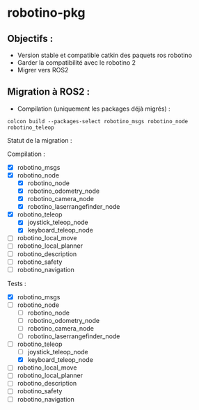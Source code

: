 robotino-pkg
============

Objectifs :
-----------
* Version stable et compatible catkin des paquets ros robotino
* Garder la compatibilité avec le robotino 2
* Migrer vers ROS2

Migration à ROS2 :
------------------
* Compilation (uniquement les packages déjà migrés) :

`colcon build --packages-select robotino_msgs robotino_node robotino_teleop`

Statut de la migration :

Compilation :
- [x] robotino_msgs
- [x] robotino_node  
    - [x] robotino_node
    - [x] robotino_odometry_node
    - [x] robotino_camera_node
    - [x] robotino_laserrangefinder_node

- [x] robotino_teleop
    - [x] joystick_teleop_node
    - [x] keyboard_teleop_node

- [ ] robotino_local_move
- [ ] robotino_local_planner
- [ ] robotino_description
- [ ] robotino_safety
- [ ] robotino_navigation

Tests :

- [x] robotino_msgs
- [ ] robotino_node  
    - [ ] robotino_node
    - [ ] robotino_odometry_node
    - [ ] robotino_camera_node
    - [ ] robotino_laserrangefinder_node

- [ ] robotino_teleop
    - [ ] joystick_teleop_node
    - [x] keyboard_teleop_node

- [ ] robotino_local_move
- [ ] robotino_local_planner
- [ ] robotino_description
- [ ] robotino_safety
- [ ] robotino_navigation

